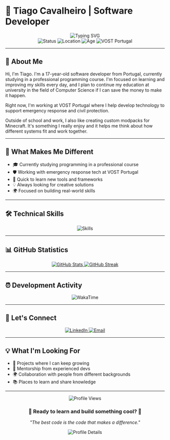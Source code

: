 # 🚀 Tiago Cavalheiro | Software Developer

<div align="center">
  <img src="https://readme-typing-svg.herokuapp.com?font=Fira+Code&weight=600&size=32&pause=1000&color=00D4FF&center=true&vCenter=true&width=500&lines=Building+the+Future;One+Line+at+a+Time;Learning+Every+Day;Passionate+Developer" alt="Typing SVG" />
</div>

<div align="center">
  <img src="https://img.shields.io/badge/Status-Student and Developer-brightgreen?style=for-the-badge&logo=github" alt="Status" />
  <img src="https://img.shields.io/badge/Location-Portugal-blue?style=for-the-badge&logo=location" alt="Location" />
  <img src="https://img.shields.io/badge/Age-17%20Years-orange?style=for-the-badge&logo=age" alt="Age" />
  <img src="https://img.shields.io/badge/VOST Portugal-2%20Months-blue?style=for-the-badge&logo=work" alt="VOST Portugal" />
</div>

---

## 🎯 About Me

Hi, I'm Tiago. I'm a 17-year-old software developer from Portugal, currently studying in a professional programming course. I'm focused on learning and improving my skills every day, and I plan to continue my education at university in the field of Computer Science if I can save the money to make it happen.

Right now, I'm working at VOST Portugal where I help develop technology to support emergency response and civil protection.

Outside of school and work, I also like creating custom modpacks for Minecraft. It's something I really enjoy and it helps me think about how different systems fit and work together.

---

## 🌟 What Makes Me Different

- 🎓 Currently studying programming in a professional course  
- 🛡️ Working with emergency response tech at VOST Portugal  
- 🚀 Quick to learn new tools and frameworks  
- 💡 Always looking for creative solutions  
- 🌍 Focused on building real-world skills  

---

## 🛠️ Technical Skills

<div align="center">
  <img src="https://skillicons.dev/icons?i=js,ts,react,nodejs,python,html,css,git,github,linux" alt="Skills" />
</div>

---

## 📊 GitHub Statistics

<div align="center">
  <a href="https://github.com/TiagoCavalheiro">
    <img src="https://github-readme-stats-seven-gamma-11.vercel.app/api?username=TiagoCavalheiro&show_icons=true&theme=radical&hide_border=true&count_private=true" alt="GitHub Stats" />
  </a>
  <a href="https://github.com/TiagoCavalheiro">
    <img src="https://github-readme-streak-stats.herokuapp.com/?user=TiagoCavalheiro&theme=radical&hide_border=true" alt="GitHub Streak" />
  </a>
</div>

---

## ⏰ Development Activity

<div align="center">
  <img src="https://wakatime.com/share/@dc247e60-406f-4751-a1f4-80e793026797/62efbbc7-5827-4b78-baf1-5f995d132cb5.png" alt="WakaTime" />
</div>

---

## 🤝 Let's Connect

<div align="center">
  <a href="https://www.linkedin.com/in/tiago-cavalheiro-29ba84334">
    <img src="https://img.shields.io/badge/-LinkedIn-0A66C2?style=for-the-badge&logo=linkedin&logoColor=white" alt="LinkedIn" />
  </a>
  <a href="mailto:tiago.cavalheiro@vost.pt">
    <img src="https://img.shields.io/badge/-Email-D14836?style=for-the-badge&logo=gmail&logoColor=white" alt="Email" />
  </a>
</div>

---

## 💡 What I'm Looking For

- 🤝 Projects where I can keep growing  
- 🚀 Mentorship from experienced devs  
- 🌍 Collaboration with people from different backgrounds  
- 📚 Places to learn and share knowledge  

---

<div align="center">
  <img src="https://komarev.com/ghpvc/?username=TiagoCavalheiro&style=flat-square&color=blue&label=Profile+Views" alt="Profile Views" />
  
  <h3>🌟 Ready to learn and build something cool? 🌟</h3>
  
  <p><em>"The best code is the code that makes a difference."</em></p>
  
  <img src="https://github-profile-summary-cards.vercel.app/api/cards/profile-details?username=TiagoCavalheiro&theme=radical" alt="Profile Details" />
</div>
